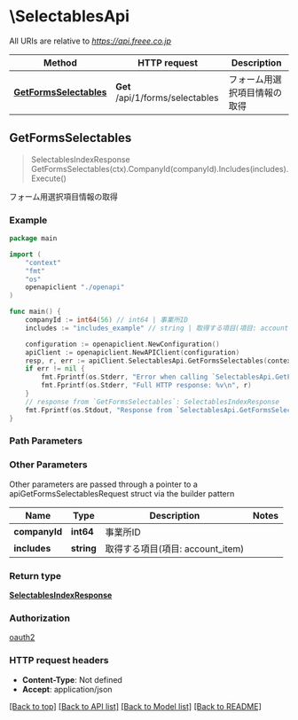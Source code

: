# \SelectablesApi

All URIs are relative to *https://api.freee.co.jp*

Method | HTTP request | Description
------------- | ------------- | -------------
[**GetFormsSelectables**](SelectablesApi.md#GetFormsSelectables) | **Get** /api/1/forms/selectables | フォーム用選択項目情報の取得



## GetFormsSelectables

> SelectablesIndexResponse GetFormsSelectables(ctx).CompanyId(companyId).Includes(includes).Execute()

フォーム用選択項目情報の取得



### Example

```go
package main

import (
    "context"
    "fmt"
    "os"
    openapiclient "./openapi"
)

func main() {
    companyId := int64(56) // int64 | 事業所ID
    includes := "includes_example" // string | 取得する項目(項目: account_item) (optional)

    configuration := openapiclient.NewConfiguration()
    apiClient := openapiclient.NewAPIClient(configuration)
    resp, r, err := apiClient.SelectablesApi.GetFormsSelectables(context.Background()).CompanyId(companyId).Includes(includes).Execute()
    if err != nil {
        fmt.Fprintf(os.Stderr, "Error when calling `SelectablesApi.GetFormsSelectables``: %v\n", err)
        fmt.Fprintf(os.Stderr, "Full HTTP response: %v\n", r)
    }
    // response from `GetFormsSelectables`: SelectablesIndexResponse
    fmt.Fprintf(os.Stdout, "Response from `SelectablesApi.GetFormsSelectables`: %v\n", resp)
}
```

### Path Parameters



### Other Parameters

Other parameters are passed through a pointer to a apiGetFormsSelectablesRequest struct via the builder pattern


Name | Type | Description  | Notes
------------- | ------------- | ------------- | -------------
 **companyId** | **int64** | 事業所ID | 
 **includes** | **string** | 取得する項目(項目: account_item) | 

### Return type

[**SelectablesIndexResponse**](SelectablesIndexResponse.md)

### Authorization

[oauth2](../README.md#oauth2)

### HTTP request headers

- **Content-Type**: Not defined
- **Accept**: application/json

[[Back to top]](#) [[Back to API list]](../README.md#documentation-for-api-endpoints)
[[Back to Model list]](../README.md#documentation-for-models)
[[Back to README]](../README.md)


